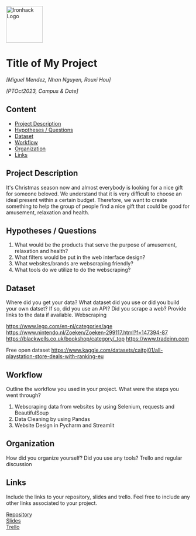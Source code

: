 <img src="https://bit.ly/2VnXWr2" alt="Ironhack Logo" width="100"/>

# Title of My Project
*[Miguel Mendez, Nhan Nguyen, Rouxi Hou]*

*[PTOct2023, Campus & Date]*

## Content
- [Project Description](#project-description)
- [Hypotheses / Questions](#hypotheses-/-questions)
- [Dataset](#dataset)
- [Workflow](#workflow)
- [Organization](#organization)
- [Links](#links)

<a name="project-description"></a>

## Project Description
It's  Christmas season now and almost everybody is looking for a nice gift for someone beloved. We understand that it is very difficult to choose an ideal present within a certain budget.
Therefore, we want to create something to help the group of people find a nice gift that could be good for amusement, relaxation and health.

<a name="hypotheses-/-questions"></a>

## Hypotheses / Questions
1. What would be the products that serve the purpose of amusement, relaxation and health?
2. What filters would be put in the web interface design?
3. What websites/brands are webscraping friendly?
4. What tools do we utilize to do the webscraping?

<a name="dataset"></a>

## Dataset
Where did you get your data? What dataset did you use or did you build your own datset? If so, did you use an API? Did you scrape a web? Provide links to the data if available.
Webscraping

https://www.lego.com/en-nl/categories/age
https://www.nintendo.nl/Zoeken/Zoeken-299117.html?f=147394-87
https://blackwells.co.uk/bookshop/category/_top
https://www.tradeinn.com

Free open dataset
https://www.kaggle.com/datasets/caitpj01/all-playstation-store-deals-with-ranking-eu
<a name="workflow"></a>

## Workflow
Outline the workflow you used in your project. What were the steps you went through?
1. Webscraping data from websites by using Selenium, requests and BeautifulSoup
2. Data Cleaning by using Pandas
3. Website Design in Pycharm and Streamlit

<a name="organization"></a>

## Organization
How did you organize yourself? Did you use any tools?
Trello and regular discussion
<a name="links"></a>

## Links
Include the links to your repository, slides and trello. Feel free to include any other links associated to your project. 

[Repository](https://github.com/)  
[Slides](https://slides.com/)  
[Trello](https://trello.com/en)  